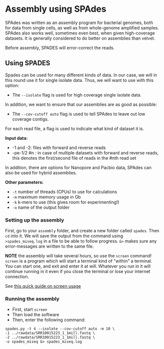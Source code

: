 # Assembly using SPAdes

SPAdes was written as an assembly program for bacterial genomes, both for
data from single cells, as well as from whole-genome amplified samples.
SPAdes also works well, sometimes even best, when given high-coverage datasets.
It is generally considered to do better on assemblies than velvet.

Before assembly, SPADES will error-correct the reads.

## Using SPADES

Spades can be used for many different kinds of data. In our case, we will
in this round use it for single isolate data. Thus, we will want to use
with this option:

* The `--isolate` flag is used for high coverage single isolate data.

In addition, we want to ensure that our assemblies are as good as possible:

* The `--cov-cutoff auto` flag is used to tell SPAdes to leave out low coverage
contigs.

For each read file, a flag is used to indicate what kind of dataset it is.


**Input data:**
* -1 and -2: files with forward and reverse reads
* -pe-1/2 #n : in case of multiple datasets with forward and reverse reads,
this denotes the first/second file of reads in the #nth read set

In addition, there are options for Nanopore and Pacbio data, SPAdes can also
be used for hybrid assemblies.      

**Other parameters:**
* `-t` number of threads (CPUs) to use for calculations
* `-m` maximum memory usage in Gb
* `-k` k-mers to use (this gives room for experimenting!)
* `-o` name of the output folder


### Setting up the assembly

First, go to your `assembly` folder, and create a new folder called
`spades`. Then `cd` into it. We will save the output from the command using
`>spades_miseq.log` in a file to be able to follow progress. `&>` makes sure any
error-messages are written to the same file.

**NOTE** the assembly will take several hours, so use the `screen` command!
`screen` is a program which will start a terminal kind of "within" a terminal.
You can start one, and exit and enter it at will. Whatever you run in it will
continue running in it even if you close the terminal or lose your internet
connection.

See [this quick guide on screen usage](0_tech.md)

### Running the assembly

* First, start `screen`
* Then load the software
* Then, enter the following command:

```
spades.py -t 4 --isolate --cov-cutoff auto -m 10 \
-1 ../rawdata/SRR10015223_1_1mill.fastq \
-2 ../rawdata/SRR10015223_1_1mill.fastq \
-o spades_miseq &> spades_miseq.log
```
